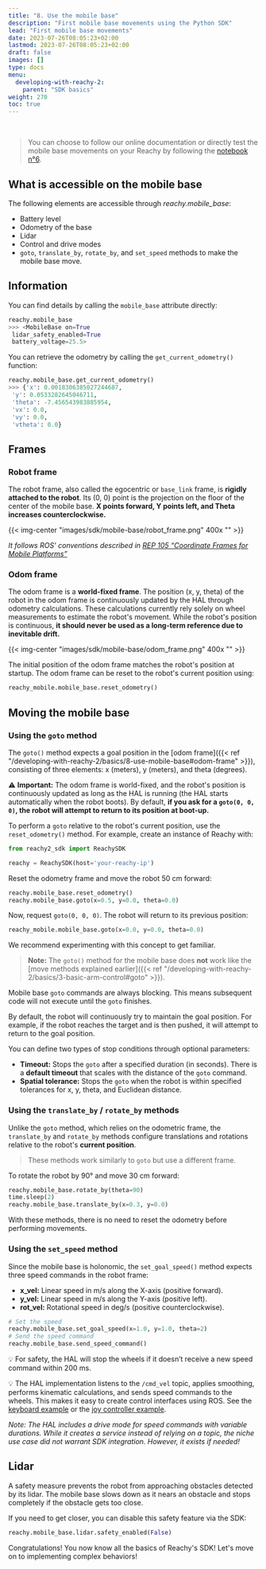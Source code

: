 ```yaml
---
title: "8. Use the mobile base"
description: "First mobile base movements using the Python SDK"
lead: "First mobile base movements"
date: 2023-07-26T08:05:23+02:00
lastmod: 2023-07-26T08:05:23+02:00
draft: false
images: []
type: docs
menu:
  developing-with-reachy-2:
    parent: "SDK basics"
weight: 270
toc: true
---
```

<br>

> You can choose to follow our online documentation or directly test the mobile base movements on your Reachy by following the [notebook n°6](https://github.com/pollen-robotics/reachy2-sdk/blob/develop/src/examples/6_mobile_base.ipynb). 

## What is accessible on the mobile base
The following elements are accessible through *reachy.mobile_base*:
* Battery level
* Odometry of the base
* Lidar
* Control and drive modes
* `goto`, `translate_by`, `rotate_by`, and `set_speed` methods to make the mobile base move.

## Information

You can find details by calling the `mobile_base` attribute directly:
```python
reachy.mobile_base
>>> <MobileBase on=True 
 lidar_safety_enabled=True 
 battery_voltage=25.5>
```

You can retrieve the odometry by calling the `get_current_odometry()` function:
```python
reachy.mobile_base.get_current_odometry()
>>> {'x': 0.0018306385027244687,
 'y': 0.0533282645046711,
 'theta': -7.456543983885954,
 'vx': 0.0,
 'vy': 0.0,
 'vtheta': 0.0}
```

## Frames

### Robot frame
The robot frame, also called the egocentric or `base_link` frame, is **rigidly attached to the robot**. Its (0, 0) point is the projection on the floor of the center of the mobile base.
**X points forward, Y points left, and Theta increases counterclockwise.**

{{< img-center "images/sdk/mobile-base/robot_frame.png" 400x "" >}}

*It follows ROS' conventions described in [REP 105 “Coordinate Frames for Mobile Platforms”](https://www.ros.org/reps/rep-0105.html)*

### Odom frame
The odom frame is a **world-fixed frame**. The position (x, y, theta) of the robot in the odom frame is continuously updated by the HAL through odometry calculations. These calculations currently rely solely on wheel measurements to estimate the robot's movement. While the robot's position is continuous, **it should never be used as a long-term reference due to inevitable drift.**

{{< img-center "images/sdk/mobile-base/odom_frame.png" 400x "" >}}

The initial position of the odom frame matches the robot's position at startup. The odom frame can be reset to the robot's current position using:
```python
reachy_mobile.mobile_base.reset_odometry()
```

## Moving the mobile base

### Using the `goto` method
The `goto()` method expects a goal position in the [odom frame]({{< ref "/developing-with-reachy-2/basics/8-use-mobile-base#odom-frame" >}}), consisting of three elements: x (meters), y (meters), and theta (degrees).

:warning: **Important:** The odom frame is world-fixed, and the robot's position is continuously updated as long as the HAL is running (the HAL starts automatically when the robot boots). By default, **if you ask for a `goto(0, 0, 0)`, the robot will attempt to return to its position at boot-up.**

To perform a `goto` relative to the robot's current position, use the `reset_odometry()` method. For example, create an instance of Reachy with:

```python
from reachy2_sdk import ReachySDK

reachy = ReachySDK(host='your-reachy-ip')
```

Reset the odometry frame and move the robot 50 cm forward:
```python
reachy.mobile_base.reset_odometry()
reachy.mobile_base.goto(x=0.5, y=0.0, theta=0.0)
```
Now, request `goto(0, 0, 0)`. The robot will return to its previous position:
```python
reachy_mobile.mobile_base.goto(x=0.0, y=0.0, theta=0.0)
```

We recommend experimenting with this concept to get familiar.

> **Note:** The `goto()` method for the mobile base does **not** work like the [move methods explained earlier]({{< ref "/developing-with-reachy-2/basics/3-basic-arm-control#goto" >}}).

Mobile base `goto` commands are always blocking. This means subsequent code will not execute until the `goto` finishes. 

By default, the robot will continuously try to maintain the goal position. For example, if the robot reaches the target and is then pushed, it will attempt to return to the goal position.

You can define two types of stop conditions through optional parameters:
- **Timeout:** Stops the `goto` after a specified duration (in seconds). There is a **default timeout** that scales with the distance of the `goto` command.
- **Spatial tolerance:** Stops the `goto` when the robot is within specified tolerances for x, y, theta, and Euclidean distance.

### Using the `translate_by` / `rotate_by` methods

Unlike the `goto` method, which relies on the odometric frame, the `translate_by` and `rotate_by` methods configure translations and rotations relative to the robot's **current position**.

> These methods work similarly to `goto` but use a different frame.

To rotate the robot by 90° and move 30 cm forward:
```python
reachy.mobile_base.rotate_by(theta=90)
time.sleep(2)
reachy.mobile_base.translate_by(x=0.3, y=0.0)
```

With these methods, there is no need to reset the odometry before performing movements.

### Using the `set_speed` method
Since the mobile base is holonomic, the `set_goal_speed()` method expects three speed commands in the robot frame:
- **x_vel:** Linear speed in m/s along the X-axis (positive forward).
- **y_vel:** Linear speed in m/s along the Y-axis (positive left).
- **rot_vel:** Rotational speed in deg/s (positive counterclockwise).

```python
# Set the speed
reachy.mobile_base.set_goal_speed(x=1.0, y=1.0, theta=2)
# Send the speed command
reachy.mobile_base.send_speed_command()
```

:bulb: For safety, the HAL will stop the wheels if it doesn’t receive a new speed command within 200 ms.

:bulb: The HAL implementation listens to the `/cmd_vel` topic, applies smoothing, performs kinematic calculations, and sends speed commands to the wheels. This makes it easy to create control interfaces using ROS. See the [keyboard example](https://github.com/pollen-robotics/zuuu_hal/blob/main/examples/zuuu_teleop_keyboard.py) or the [joy controller example](https://github.com/pollen-robotics/zuuu_hal/blob/main/examples/zuuu_teleop_joy.py).

*Note: The HAL includes a drive mode for speed commands with variable durations. While it creates a service instead of relying on a topic, the niche use case did not warrant SDK integration. However, it exists if needed!*

## Lidar

A safety measure prevents the robot from approaching obstacles detected by its lidar. The mobile base slows down as it nears an obstacle and stops completely if the obstacle gets too close.

If you need to get closer, you can disable this safety feature via the SDK:

```python
reachy.mobile_base.lidar.safety_enabled(False)
```

Congratulations! You now know all the basics of Reachy's SDK! Let's move on to implementing complex behaviors! 
